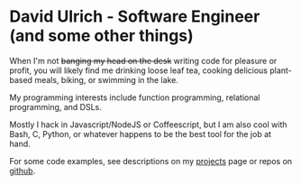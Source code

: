 # David Ulrich - Software Engineer (and some other things) #

When I'm not ~~banging my head on the desk~~ writing code for pleasure or profit, you will likely find me drinking loose leaf tea, cooking delicious plant-based meals, biking, or swimming in the lake.

My programming interests include function programming, relational programming, and DSLs.

Mostly I hack in Javascript/NodeJS or Coffeescript, but I am also cool with Bash, C, Python, or whatever happens to be the best tool for the job at hand.

For some code examples, see descriptions on my [projects](/projects) page or repos on [github](http://github.com/dulrich).

